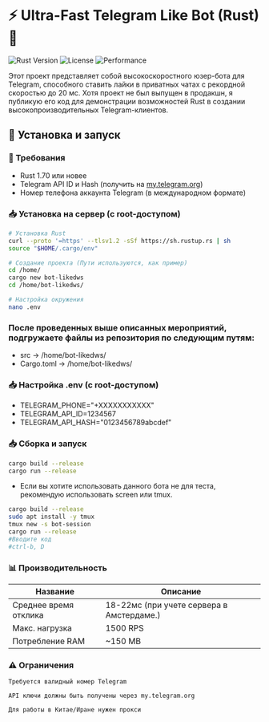 # ⚡ Ultra-Fast Telegram Like Bot (Rust) 🦀

![Rust Version](https://img.shields.io/badge/Rust-1.70+-orange)
![License](https://img.shields.io/badge/License-MIT-blue)
![Performance](https://img.shields.io/badge/Speed-20ms-brightgreen)

Этот проект представляет собой высокоскоростного юзер-бота для Telegram, способного ставить лайки в приватных чатах с рекордной скоростью до 20 мс. Хотя проект не был выпущен в продакшн, я публикую его код для демонстрации возможностей Rust в создании высокопроизводительных Telegram-клиентов.

## 🚀 Установка и запуск

### 🔧 Требования
- Rust 1.70 или новее
- Telegram API ID и Hash (получить на [my.telegram.org](https://my.telegram.org))
- Номер телефона аккаунта Telegram (в международном формате)

### 📥 Установка на сервер (с root-доступом)

```bash
# Установка Rust
curl --proto '=https' --tlsv1.2 -sSf https://sh.rustup.rs | sh
source "$HOME/.cargo/env"

# Создание проекта (Пути используются, как пример)
cd /home/
cargo new bot-likedws
cd /home/bot-likedws/

# Настройка окружения
nano .env

```
### После проведенных выше описанных мероприятий, подгружаете файлы из репозитория по следующим путям:
- src -> /home/bot-likedws/
- Cargo.toml -> /home/bot-likedws/

### 📥 Настройка .env (с root-доступом)
- TELEGRAM_PHONE="+XXXXXXXXXXX" 
- TELEGRAM_API_ID=1234567
- TELEGRAM_API_HASH="0123456789abcdef"

### 📥 Сборка и запуск

```bash
cargo build --release
cargo run --release
```

- Если вы хотите использовать данного бота не для теста, рекомендую использовать screen или tmux.

```bash
cargo build --release
sudo apt install -y tmux
tmux new -s bot-session
cargo run --release
#Вводите код
#ctrl-b, D
```

### 📊 Производительность
| Название                | Описание                                                        |
|-------------------------|-----------------------------------------------------------------|
| Среднее время отклика   | 18-22мс (при учете сервера в Амстердаме.)                       |
| Макс. нагрузка          | 1500 RPS                                                        |
| Потребление RAM         | ~150 MB                                                         |


### ⚠️ Ограничения

    Требуется валидный номер Telegram

    API ключи должны быть получены через my.telegram.org

    Для работы в Китае/Иране нужен прокси


